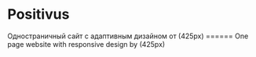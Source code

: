 # Positivus
Одностраничный сайт с адаптивным дизайном от (425px) ====== One page website with responsive design by (425px)
